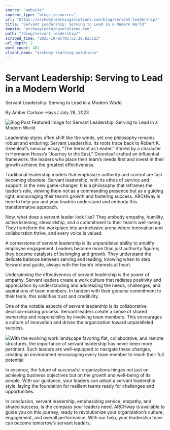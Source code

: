 ```yaml
---
source: "website"
content_type: "blogs_resources"
url: "https://archwaylearningsolutions.com/blog/servant-leadership/"
title: "Servant Leadership: Serving to Lead in a Modern World"
domain: "archwaylearningsolutions.com"
path: "/blog/servant-leadership/"
scraped_time: "2025-10-05T03:52:28.823523"
url_depth: 2
word_count: 481
client_name: "archway-learning-solutions"
---
```


# Servant Leadership: Serving to Lead in a Modern World

Servant Leadership: Serving to Lead in a Modern World

By Amber Carlson-Hays / July 28, 2023

![Blog Post Featured Image for Servant Leadership: Serving to Lead in a Modern World](https://archwaylearningsolutions.com/bc/wp-content/uploads/Servant-Leadership-Blog-7.26.23.png)

Leadership styles often shift like the winds, yet one philosophy remains robust and enduring: Servant Leadership. Its roots trace back to Robert K. Greenleaf’s seminal essay, “The Servant as Leader.” Stirred by a character in Hermann Hesse’s “Journey to the East,” Greenleaf crafted an influential framework: the leaders who place their team’s needs first and invest in their growth achieve the greatest effectiveness.

Traditional leadership models that emphasize authority and control are fast becoming obsolete. Servant leadership, with its ethos of service and support, is the new game-changer. It is a philosophy that reframes the leader’s role, viewing them not as a commanding presence but as a guiding light, encouraging their team’s growth and fostering success. ARCHway is here to help you and your leaders understand and embody this transformative approach.

Now, what does a servant leader look like? They embody empathy, humility, active listening, stewardship, and a commitment to their team’s well-being. They transform the workplace into an inclusive arena where innovation and collaboration thrive, and every voice is valued.

A cornerstone of servant leadership is its unparalleled ability to amplify employee engagement. Leaders become more than just authority figures; they become catalysts of belonging and growth. They understand the delicate balance between serving and leading, knowing when to step forward and guide, always with the team’s interests at heart.

Underpinning the effectiveness of servant leadership is the power of empathy. Servant leaders create a work culture that radiates positivity and appreciation by understanding and addressing the needs, challenges, and aspirations of team members. In tandem with their genuine commitment to their team, this solidifies trust and credibility.

One of the notable aspects of servant leadership is its collaborative decision-making process. Servant leaders create a sense of shared ownership and responsibility by involving team members. This encourages a culture of innovation and drives the organization toward unparalleled success.

![](https://archwaylearningsolutions.com/bc/wp-content/uploads/Servant-Mindset-Post-Graphic.png)With the evolving work landscape favoring flat, collaborative, and remote structures, the importance of servant leadership has never been more pertinent. Such leaders are well-equipped to navigate these changes, creating an environment encouraging every team member to reach their full potential.

In essence, the future of successful organizations hinges not just on achieving business objectives but on the growth and well-being of its people. With our guidance, your leaders can adopt a servant leadership style, laying the foundation for resilient teams ready for challenges and opportunities.

In conclusion, servant leadership, emphasizing service, empathy, and shared success, is the compass your leaders need. ARCHway is available to guide you on this journey, ready to revolutionize your organization’s culture, engagement, and overall performance. With our help, your leadership team can become tomorrow’s servant leaders.